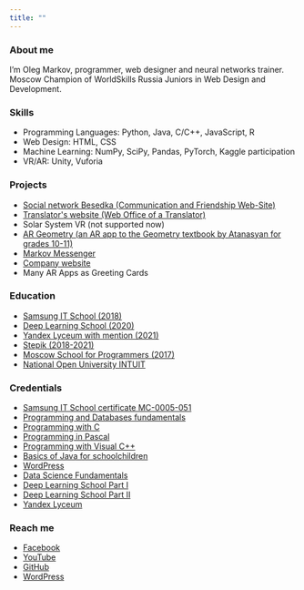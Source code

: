 ```yaml
---
title: ""
---
```

### About me
I’m Oleg Markov, programmer, web designer and neural networks trainer.\
Moscow Champion of WorldSkills Russia Juniors in Web Design and Development.

### Skills
* Programming Languages: Python, Java, C/C++, JavaScript, R
* Web Design: HTML, CSS
* Machine Learning: NumPy, SciPy, Pandas, PyTorch, Kaggle participation
* VR/AR: Unity, Vuforia

### Projects
* [Social network Besedka (Communication and Friendship Web-Site)](http://www.besedka.net)
* [Translator's website (Web Office of a Translator)](http://www.translationsland.com)
* Solar System VR (not supported now)
* [AR Geometry (an AR app to the Geometry textbook by Atanasyan for grades 10-11)](https://play.google.com/store/apps/details?id=com.OlegMarkov.ARGeometry)
* [Markov Messenger](https://play.google.com/store/apps/details?id=com.wMarkov)
* [Company website](https://www.globaltranslations.org)
* Many AR Apps as Greeting Cards

### Education
* [Samsung IT School (2018)](https://myitschool.ru)
* [Deep Learning School (2020)](https://www.dlschool.org/?lang=en)
* [Yandex Lyceum with mention (2021)](https://yandexlyceum.ru)
* [Stepik (2018-2021)](https://stepik.org/users/38159138/certificates)
* [Moscow School for Programmers (2017)](https://informatics.ru)
* [National Open University INTUIT](https://intuit.ru/intuituser/study/diplomas)

### Credentials
* [Samsung IT School certificate MC-0005-051](https://myitschool.ru/certificates)
* [Programming and Databases fundamentals](https://www.specialist.ru/graduate/groupcert/1380949)
* [Programming with C](https://www.specialist.ru/graduate/groupcert/1394872)
* [Programming in Pascal](https://www.specialist.ru/graduate/groupcert/1403162)
* [Programming with Visual C++](https://www.specialist.ru/graduate/groupcert/1441915)
* [Basics of Java for schoolchildren](https://www.specialist.ru/graduate/groupcert/1469647)
* [WordPress](https://www.specialist.ru/graduate/groupcert/1813633)
* [Data Science Fundamentals](https://www.specialist.ru/graduate/groupcert/1648454)
* [Deep Learning School Part I](https://disk.yandex.ru/i/NmAYpFDlRSb5aw)
* [Deep Learning School Part II](https://disk.yandex.ru/i/1e8GPny-RxJDaQ)
* [Yandex Lyceum](https://yastatic.net/s3/lyceum/2021-certs/219928627-b99172d0-2295-4402-89f4-43f57d711af8.pdf)

### Reach me
* [Facebook](https://www.facebook.com/oleg.markov.319247)
* [YouTube](https://www.youtube.com/channel/UCUaBINm9rYYTaKILNxcs28g)
* [GitHub](https://github.com/lontrid)
* [WordPress](https://lontrid.home.blog)